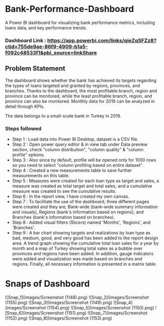 # Bank-Performance-Dashboard
A Power BI dashboard for visualizing bank performance metrics, including loans data, and key performance trends.

### Dashboard Link : https://app.powerbi.com/links/qieZqSFZz8?ctid=755de9ae-86f9-4909-b1a5-f092c48533f1&pbi_source=linkShare

## Problem Statement

The dashboard shows whether the bank has achieved its targets regarding the types of loans targeted and granted by regions, provinces, and branches. Thanks to the dashboard, the most profitable branch, region and province can be monitored, while the least profitable branch, region, and province can also be monitored. Monthly data for 2019 can be analyzed in detail through KPIs. 

The data belongs to a small-scale bank in Turkey in 2019.


### Steps followed 

- Step 1 : Load data into Power BI Desktop, dataset is a CSV file.
- Step 2 : Open power query editor & in view tab under Data preview section, check "column distribution", "column quality" & "column profile" options.
- Step 3 : Also since by default, profile will be opened only for 1000 rows so you need to select "column profiling based on entire dataset".
- Step 4 : Created a new measurements table to save further measurements on this table.
- Step 5 : Measures were created for each loan type as target and sales, a measure was created as total target and total sales, and a cumulative measure was created to see the cumulative results. 
- Step 6 : In the report view, I have created my own canvas.
- Step 7 : To facilitate the use of the dashboard, three different pages were created and they are; Bank-wide (bank-wide summary information and visuals), Regions (bank's information based on regions), and Branches (bank's information based on branches).
- Step 8 : Added visual filters (Slicers) named 'Months', 'Regions', and 'Branches'.
- Step 9 : A bar chart showing targets and realizations by loan type as bad, medium, good, and very good has been added to the report design area. A trend graph showing the cumulative total loan sales for a year by month and a map of Turkey showing total sales as a bubble over provinces and regions have been added. In addition, gauge indicators were added and visualization was made based on branches and regions. Finally, all necessary information is presented in a matrix table. 
       
# Snaps of Dashboard

![Snap_1](images/Screenshot (1148).png)
![Snap_2](images/Screenshot (1155).png)
![Snap_3](images/Screenshot (1149).png)
![Snap_4](images/Screenshot (1154).png)
![Snap_5](images/Screenshot (1150).png)
![Snap_6](images/Screenshot (1151).png)
![Snap_7](images/Screenshot (1152).png)
![Snap_8](images/Screenshot (1153).png)
